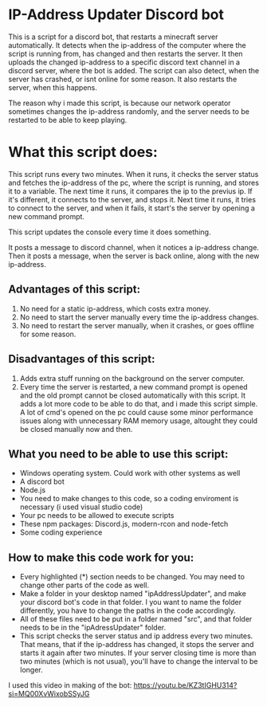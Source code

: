 # IP-Address Updater Discord bot

This is a script for a discord bot, that restarts a minecraft server automatically. It detects when the ip-address of the computer where the script is running from, has changed and then restarts the server. It then uploads the changed ip-address to a specific discord text channel in a discord server, where the bot is added. The script can also detect, when the server has crashed, or isnt online for some reason. It also restarts the server, when this happens.

The reason why i made this script, is because our network operator sometimes changes the ip-address randomly, and the server needs to be restarted to be able to keep playing.

# What this script does:

This script runs every two minutes. When it runs, it checks the server status and fetches the ip-address of the pc, where the script is running, and stores it to a variable. The next time it runs, it compares the ip to the previus ip. If it's different, it connects to the server, and stops it. Next time it runs, it tries to connect to the server, and when it fails, it start's the server by opening a new command prompt.

This script updates the console every time it does something.

It posts a message to discord channel, when it notices a ip-address change. Then it posts a message, when the server is back online, along with the new ip-address.

Advantages of this script:
-
1. No need for a static ip-address, which costs extra money.
2. No need to start the server manually every time the ip-address changes.
3. No need to restart the server manually, when it crashes, or goes offline for some reason.

Disadvantages of this script:
-
1. Adds extra stuff running on the background on the server computer.
2. Every time the server is restarted, a new command prompt is opened and the old prompt cannot be closed automatically with this script. It adds a lot more code to be able to do that, and i made this script simple. A lot of cmd's opened on the pc could cause some minor performance issues along with unnecessary RAM memory usage, altought they could be closed manually now and then.

What you need to be able to use this script:
  -
  - Windows operating system. Could work with other systems as well
  - A discord bot
  - Node.js
  - You need to make changes to this code, so a coding enviroment is necessary (i used visual studio code)
  - Your pc needs to be allowed to execute scripts
  - These npm packages: Discord.js, modern-rcon and node-fetch
  - Some coding experience

How to make this code work for you:
  -
  - Every highlighted (*) section needs to be changed. You may need to change other parts of the code as well.
  - Make a folder in your desktop named "ipAddressUpdater", and make your discord bot's code in that folder. I you want to name the folder differently, you have to change the paths in the code accordingly.
  - All of these files need to be put in a folder named "src", and that folder needs to be in the "ipAdressUpdater" folder.
  - This script checks the server status and ip address every two minutes. That means, that if the ip-address has changed, it stops the server and starts it again after two minutes. If your server closing time is more than two minutes (which is not usual), you'll have to change the interval to be longer.

I used this video in making of the bot: https://youtu.be/KZ3tIGHU314?si=MQ00XvWixobSSyJG

